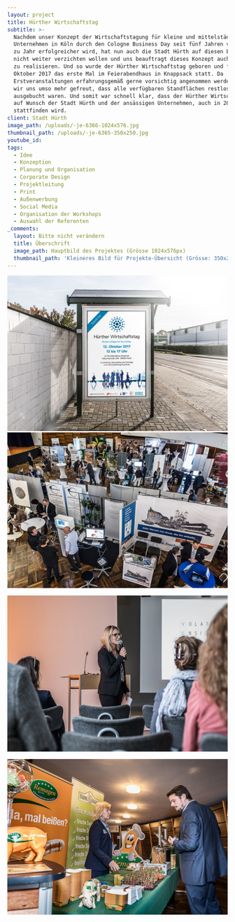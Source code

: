 ```yaml
---
layout: project
title: Hürther Wirtschaftstag
subtitle: >-
  Nachdem unser Konzept der Wirtschaftstagung für kleine und mittelständische
  Unternehmen in Köln durch den Cologne Business Day seit fünf Jahren von Jahr
  zu Jahr erfolgreicher wird, hat nun auch die Stadt Hürth auf diesen Erfolg
  nicht weiter verzichten wollen und uns beauftragt dieses Konzept auch für Sie
  zu realisieren. Und so wurde der Hürther Wirtschaftstag geboren und fand im
  Oktober 2017 das erste Mal im Feierabendhaus in Knappsack statt. Da
  Erstveranstaltungen erfahrungsgemäß gerne vorsichtig angenommen werden, haben
  wir uns umso mehr gefreut, dass alle verfügbaren Standflächen restlos
  ausgebucht waren. Und somit war schnell klar, dass der Hürther Wirtschaftstag,
  auf Wunsch der Stadt Hürth und der ansässigen Unternehmen, auch in 2018 wieder
  stattfinden wird.
client: Stadt Hürth
image_path: /uploads/-je-6366-1024x576.jpg
thumbnail_path: /uploads/-je-6365-350x250.jpg
youtube_id:
tags:
  - Idee
  - Konzeption
  - Planung und Organisation
  - Corporate Design
  - Projektleitung
  - Print
  - Außenwerbung
  - Social Media
  - Organisation der Workshops
  - Auswahl der Referenten
_comments:
  layout: Bitte nicht verändern
  title: Überschrift
  image_path: Hauptbild des Projektes (Grösse 1024x576px)
  thumbnail_path: 'Kleineres Bild für Projekte-Übersicht (Grösse: 350x250px)'
---
```



![](/uploads/versions/citilight-1024x724-1---x0-0-1024-724-1024-724x---.jpg)![](/uploads/versions/-je-6384-1024x724-1---x0-0-1024-724-1024-724x---.jpg)

![](/uploads/versions/-je-6762-1024x724---x0-0-1024-724-1024-724x---.jpg)

![](/uploads/versions/-je-6447-1024x724---x0-0-1024-724-1024-724x---.jpg)